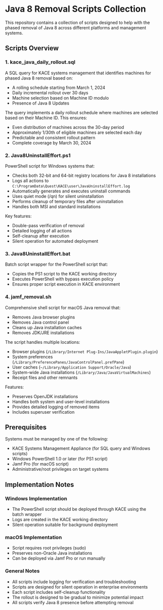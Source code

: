 # Java 8 Removal Scripts Collection

This repository contains a collection of scripts designed to help with the phased removal of Java 8 across different platforms and management systems.

## Scripts Overview

### 1. kace_java_daily_rollout.sql
A SQL query for KACE systems management that identifies machines for phased Java 8 removal based on:
- A rolling schedule starting from March 1, 2024
- Daily incremental rollout over 30 days
- Machine selection based on Machine ID modulo
- Presence of Java 8 Updates

The query implements a daily rollout schedule where machines are selected based on their Machine ID. This ensures:
- Even distribution of machines across the 30-day period
- Approximately 1/30th of eligible machines are selected each day
- Predictable and consistent rollout pattern
- Complete coverage by March 30, 2024

### 2. Java8UninstallEffort.ps1
PowerShell script for Windows systems that:
- Checks both 32-bit and 64-bit registry locations for Java 8 installations
- Logs all actions to `C:\ProgramData\Quest\KACE\user\JavaUninstallEffort.log`
- Automatically generates and executes uninstall commands
- Uses quiet mode (/qn) for silent uninstallation
- Performs cleanup of temporary files after uninstallation
- Handles both MSI and standard installations

Key features:
- Double-pass verification of removal
- Detailed logging of all actions
- Self-cleanup after execution
- Silent operation for automated deployment

### 3. Java8UninstallEffort.bat
Batch script wrapper for the PowerShell script that:
- Copies the PS1 script to the KACE working directory
- Executes PowerShell with bypass execution policy
- Ensures proper script execution in KACE environment

### 4. jamf_removal.sh
Comprehensive shell script for macOS Java removal that:
- Removes Java browser plugins
- Removes Java control panel
- Cleans up Java installation caches
- Removes JDK/JRE installations

The script handles multiple locations:
- Browser plugins (`/Library/Internet Plug-Ins/JavaAppletPlugin.plugin`)
- System preferences (`/Library/PreferencePanes/JavaControlPanel.prefPane`)
- User caches (`~/Library/Application Support/Oracle/Java`)
- System-wide Java installations (`/Library/Java/JavaVirtualMachines`)
- Receipt files and other remnants

Features:
- Preserves OpenJDK installations
- Handles both system and user-level installations
- Provides detailed logging of removed items
- Includes superuser verification

## Prerequisites

Systems must be managed by one of the following:
- KACE Systems Management Appliance (for SQL query and Windows scripts)
- Windows PowerShell 1.0 or later (for PS1 script)
- Jamf Pro (for macOS script)
- Administrative/root privileges on target systems

## Implementation Notes

### Windows Implementation
- The PowerShell script should be deployed through KACE using the batch wrapper
- Logs are created in the KACE working directory
- Silent operation suitable for background deployment

### macOS Implementation
- Script requires root privileges (sudo)
- Preserves non-Oracle Java installations
- Can be deployed via Jamf Pro or run manually

### General Notes
- All scripts include logging for verification and troubleshooting
- Scripts are designed for silent operation in enterprise environments
- Each script includes self-cleanup functionality
- The rollout is designed to be gradual to minimize potential impact
- All scripts verify Java 8 presence before attempting removal

